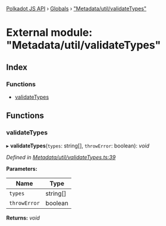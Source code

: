 [Polkadot JS API](../README.md) › [Globals](../globals.md) › ["Metadata/util/validateTypes"](_metadata_util_validatetypes_.md)

# External module: "Metadata/util/validateTypes"

## Index

### Functions

* [validateTypes](_metadata_util_validatetypes_.md#validatetypes)

## Functions

###  validateTypes

▸ **validateTypes**(`types`: string[], `throwError`: boolean): *void*

*Defined in [Metadata/util/validateTypes.ts:39](https://github.com/polkadot-js/api/blob/ad570cac5a/packages/types/src/Metadata/util/validateTypes.ts#L39)*

**Parameters:**

Name | Type |
------ | ------ |
`types` | string[] |
`throwError` | boolean |

**Returns:** *void*
